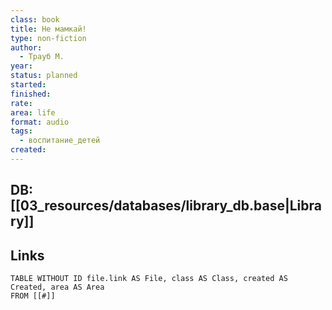 ```yaml
---
class: book
title: Не мамкай!
type: non-fiction
author:
  - Трауб М.
year:
status: planned
started:
finished:
rate:
area: life
format: audio
tags:
  - воспитание_детей
created:
---
```

## DB: [[03_resources/databases/library_db.base|Library]]

## Links

```dataview
TABLE WITHOUT ID file.link AS File, class AS Class, created AS Created, area AS Area
FROM [[#]]
````